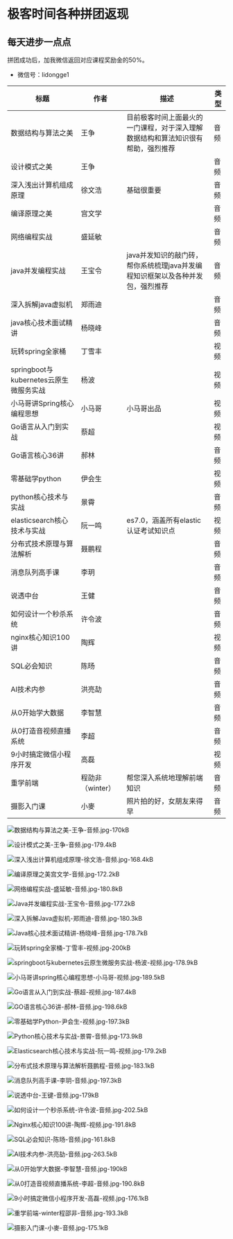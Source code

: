 ﻿# 极客时间各种拼团返现

## 每天进步一点点
拼团成功后，加我微信返回对应课程奖励金的50%。

- 微信号：lidongge1

| 标题 |作者  |描述	|类型|
|--|--|--|--|
| 数据结构与算法之美 |王争  |目前极客时间上面最火的一门课程，对于深入理解数据结构和算法知识很有帮助，强烈推荐|音频|
| 设计模式之美 |王争  ||音频|
| 深入浅出计算机组成原理 |徐文浩  |基础很重要|音频|
| 编译原理之美 |宫文学  ||音频|
| 网络编程实战 |盛延敏  ||音频|
| java并发编程实战 |王宝令  |java并发知识的敲门砖，帮你系统梳理java并发编程知识框架以及各种并发包，强烈推荐|音频|
| 深入拆解java虚拟机 |郑雨迪 ||音频|
| java核心技术面试精讲 |杨晓峰  ||音频|
| 玩转spring全家桶|丁雪丰  ||视频|
| springboot与kubernetes云原生微服务实战 |杨波  ||视频|
| 小马哥讲Spring核心编程思想 |小马哥  |小马哥出品|视频|
| Go语言从入门到实战 |蔡超  ||视频|
| Go语言核心36讲 |郝林  ||音频|
| 零基础学python |伊会生  ||视频|
| python核心技术与实战 |景霄  ||音频|
| elasticsearch核心技术与实战 |阮一鸣  |es7.0，涵盖所有elastic认证考试知识点|视频|
| 分布式技术原理与算法解析 |聂鹏程  ||音频|
| 消息队列高手课 |李玥  ||音频|
| 说透中台 |王健  ||音频|
| 如何设计一个秒杀系统 |许令波  ||音频|
| nginx核心知识100讲 |陶辉  ||视频|
| SQL必会知识 |陈旸  ||音频|
| AI技术内参 |洪亮劼  ||音频|
| 从0开始学大数据 |李智慧  ||音频|
| 从0打造音视频直播系统|李超||音频|
| 9小时搞定微信小程序开发|高磊||视频|
| 重学前端|程劭非（winter）|帮您深入系统地理解前端知识|音频|
| 摄影入门课|小麥|照片拍的好，女朋友来得早|音频|

![数据结构与算法之美-王争-音频.jpg-170kB][1]

![设计模式之美-王争-音频.jpg-179.4kB][2]

![深入浅出计算机组成原理-徐文浩-音频.jpg-168.4kB][3]

![编译原理之美宫文学-音频.jpg-172.2kB][4]

![网络编程实战-盛延敏-音频.jpg-180.8kB][5]

![Java并发编程实战-王宝令-音频.jpg-177.2kB][6]

![深入拆解Java虚拟机-郑雨迪-音频.jpg-180.3kB][7]

![Java核心技术面试精讲-杨晓峰-音频.jpg-178.7kB][8]

![玩转spring全家桶-丁雪丰-视频.jpg-200kB][9]

![springboot与kubernetes云原生微服务实战-杨波-视频.jpg-178.9kB][10]

![小马哥讲spring核心编程思想-小马哥-视频.jpg-189.5kB][11]

![Go语言从入门到实战-蔡超-视频.jpg-187.4kB][12]

![GO语言核心36讲-郝林-音频.jpg-198.6kB][13]

![零基础学Python-尹会生-视频.jpg-197.3kB][14]

![Python核心技术与实战-景霄-音频.jpg-173.9kB][15]

![Elasticsearch核心技术与实战-阮一鸣-视频.jpg-179.2kB][16]

![分布式技术原理与算法解析聂鹏程-音频.jpg-183.1kB][17]

![消息队列高手课-李玥-音频.jpg-197.3kB][18]

![说透中台-王键-音频.jpg-179kB][19]

![如何设计一个秒杀系统-许令波-音频.jpg-202.5kB][20]

![Nginx核心知识100讲-陶辉-视频.jpg-191.8kB][21]

![SQL必会知识-陈旸-音频.jpg-161.8kB][22]

![AI技术内参-洪亮劼-音频.jpg-263.5kB][23]

![从0开始学大数据-李智慧-音频.jpg-190kB][24]

![从0打造音视频直播系统-李超-音频.jpg-190.8kB][25]

![9小时搞定微信小程序开发-高磊-视频.jpg-176.1kB][26]

![重学前端-winter程邵非-音频.jpg-193.3kB][27]

![摄影入门课-小麥-音频.jpg-175.1kB][28]



  [1]: http://static.zybuluo.com/zzzsmmd/fisc8w6ok1pde8ltzdon9x3n/%E6%95%B0%E6%8D%AE%E7%BB%93%E6%9E%84%E4%B8%8E%E7%AE%97%E6%B3%95%E4%B9%8B%E7%BE%8E-%E7%8E%8B%E4%BA%89-%E9%9F%B3%E9%A2%91.jpg
  [2]: http://static.zybuluo.com/zzzsmmd/gan5vrxxtmv7gawnjh4mrh50/%E8%AE%BE%E8%AE%A1%E6%A8%A1%E5%BC%8F%E4%B9%8B%E7%BE%8E-%E7%8E%8B%E4%BA%89-%E9%9F%B3%E9%A2%91.jpg
  [3]: http://static.zybuluo.com/zzzsmmd/gr8zxpfqq0aq655nphqjxd3y/%E6%B7%B1%E5%85%A5%E6%B5%85%E5%87%BA%E8%AE%A1%E7%AE%97%E6%9C%BA%E7%BB%84%E6%88%90%E5%8E%9F%E7%90%86-%E5%BE%90%E6%96%87%E6%B5%A9-%E9%9F%B3%E9%A2%91.jpg
  [4]: http://static.zybuluo.com/zzzsmmd/zqssu1qjbzp1snmz3od3glgz/%E7%BC%96%E8%AF%91%E5%8E%9F%E7%90%86%E4%B9%8B%E7%BE%8E%E5%AE%AB%E6%96%87%E5%AD%A6-%E9%9F%B3%E9%A2%91.jpg
  [5]: http://static.zybuluo.com/zzzsmmd/8lmunik1xhr0enhuo6zix2zy/%E7%BD%91%E7%BB%9C%E7%BC%96%E7%A8%8B%E5%AE%9E%E6%88%98-%E7%9B%9B%E5%BB%B6%E6%95%8F-%E9%9F%B3%E9%A2%91.jpg
  [6]: http://static.zybuluo.com/zzzsmmd/gwfr54lhj4a0834s663u19cl/Java%E5%B9%B6%E5%8F%91%E7%BC%96%E7%A8%8B%E5%AE%9E%E6%88%98-%E7%8E%8B%E5%AE%9D%E4%BB%A4-%E9%9F%B3%E9%A2%91.jpg
  [7]: http://static.zybuluo.com/zzzsmmd/36dbg7u0e2579rux4dvydmf9/%E6%B7%B1%E5%85%A5%E6%8B%86%E8%A7%A3Java%E8%99%9A%E6%8B%9F%E6%9C%BA-%E9%83%91%E9%9B%A8%E8%BF%AA-%E9%9F%B3%E9%A2%91.jpg
  [8]: http://static.zybuluo.com/zzzsmmd/eikss7l3ck272ekyklpkn8aw/Java%E6%A0%B8%E5%BF%83%E6%8A%80%E6%9C%AF%E9%9D%A2%E8%AF%95%E7%B2%BE%E8%AE%B2-%E6%9D%A8%E6%99%93%E5%B3%B0-%E9%9F%B3%E9%A2%91.jpg
  [9]: http://static.zybuluo.com/zzzsmmd/dezqjby2itg9ggx3jcuam8ok/%E7%8E%A9%E8%BD%ACspring%E5%85%A8%E5%AE%B6%E6%A1%B6-%E4%B8%81%E9%9B%AA%E4%B8%B0-%E8%A7%86%E9%A2%91.jpg
  [10]: http://static.zybuluo.com/zzzsmmd/qcyrcpb7ewz4bc3zue8hml01/springboot%E4%B8%8Ekubernetes%E4%BA%91%E5%8E%9F%E7%94%9F%E5%BE%AE%E6%9C%8D%E5%8A%A1%E5%AE%9E%E6%88%98-%E6%9D%A8%E6%B3%A2-%E8%A7%86%E9%A2%91.jpg
  [11]: http://static.zybuluo.com/zzzsmmd/oa4pdq1dzoc7m1jwrjki2p36/%E5%B0%8F%E9%A9%AC%E5%93%A5%E8%AE%B2spring%E6%A0%B8%E5%BF%83%E7%BC%96%E7%A8%8B%E6%80%9D%E6%83%B3-%E5%B0%8F%E9%A9%AC%E5%93%A5-%E8%A7%86%E9%A2%91.jpg
  [12]: http://static.zybuluo.com/zzzsmmd/ehpef4b5pb8c943p224c5ci5/Go%E8%AF%AD%E8%A8%80%E4%BB%8E%E5%85%A5%E9%97%A8%E5%88%B0%E5%AE%9E%E6%88%98-%E8%94%A1%E8%B6%85-%E8%A7%86%E9%A2%91.jpg
  [13]: http://static.zybuluo.com/zzzsmmd/bsnogq5d4ysxc4rymzvg1i00/GO%E8%AF%AD%E8%A8%80%E6%A0%B8%E5%BF%8336%E8%AE%B2-%E9%83%9D%E6%9E%97-%E9%9F%B3%E9%A2%91.jpg
  [14]: http://static.zybuluo.com/zzzsmmd/014uckwjy8r2qneufipml1hy/%E9%9B%B6%E5%9F%BA%E7%A1%80%E5%AD%A6Python-%E5%B0%B9%E4%BC%9A%E7%94%9F-%E8%A7%86%E9%A2%91.jpg
  [15]: http://static.zybuluo.com/zzzsmmd/p4b27l9zyckezdy6jjj2a5rt/Python%E6%A0%B8%E5%BF%83%E6%8A%80%E6%9C%AF%E4%B8%8E%E5%AE%9E%E6%88%98-%E6%99%AF%E9%9C%84-%E9%9F%B3%E9%A2%91.jpg
  [16]: http://static.zybuluo.com/zzzsmmd/48ylrs1sxrag23sipnxyf9s7/Elasticsearch%E6%A0%B8%E5%BF%83%E6%8A%80%E6%9C%AF%E4%B8%8E%E5%AE%9E%E6%88%98-%E9%98%AE%E4%B8%80%E9%B8%A3-%E8%A7%86%E9%A2%91.jpg
  [17]: http://static.zybuluo.com/zzzsmmd/4jizxo0npznhn3oyy4wvd94b/%E5%88%86%E5%B8%83%E5%BC%8F%E6%8A%80%E6%9C%AF%E5%8E%9F%E7%90%86%E4%B8%8E%E7%AE%97%E6%B3%95%E8%A7%A3%E6%9E%90%E8%81%82%E9%B9%8F%E7%A8%8B-%E9%9F%B3%E9%A2%91.jpg
  [18]: http://static.zybuluo.com/zzzsmmd/9tbdaca7s8diwqin8d3w0bo1/%E6%B6%88%E6%81%AF%E9%98%9F%E5%88%97%E9%AB%98%E6%89%8B%E8%AF%BE-%E6%9D%8E%E7%8E%A5-%E9%9F%B3%E9%A2%91.jpg
  [19]: http://static.zybuluo.com/zzzsmmd/i1m82qe6dz0irvwqptncnf2f/%E8%AF%B4%E9%80%8F%E4%B8%AD%E5%8F%B0-%E7%8E%8B%E9%94%AE-%E9%9F%B3%E9%A2%91.jpg
  [20]: http://static.zybuluo.com/zzzsmmd/1f6vx4e0gy01zn5o7qmz1qm9/%E5%A6%82%E4%BD%95%E8%AE%BE%E8%AE%A1%E4%B8%80%E4%B8%AA%E7%A7%92%E6%9D%80%E7%B3%BB%E7%BB%9F-%E8%AE%B8%E4%BB%A4%E6%B3%A2-%E9%9F%B3%E9%A2%91.jpg
  [21]: http://static.zybuluo.com/zzzsmmd/zkswiqdcfqwehwwptbmwizhu/Nginx%E6%A0%B8%E5%BF%83%E7%9F%A5%E8%AF%86100%E8%AE%B2-%E9%99%B6%E8%BE%89-%E8%A7%86%E9%A2%91.jpg
  [22]: http://static.zybuluo.com/zzzsmmd/dttimhoz3xrid5h88p9sdglx/SQL%E5%BF%85%E4%BC%9A%E7%9F%A5%E8%AF%86-%E9%99%88%E6%97%B8-%E9%9F%B3%E9%A2%91.jpg
  [23]: http://static.zybuluo.com/zzzsmmd/ks1drbu3sdn2naepev943rih/AI%E6%8A%80%E6%9C%AF%E5%86%85%E5%8F%82-%E6%B4%AA%E4%BA%AE%E5%8A%BC-%E9%9F%B3%E9%A2%91.jpg
  [24]: http://static.zybuluo.com/zzzsmmd/an3upbbdfub31qj5kdq3dy0x/%E4%BB%8E0%E5%BC%80%E5%A7%8B%E5%AD%A6%E5%A4%A7%E6%95%B0%E6%8D%AE-%E6%9D%8E%E6%99%BA%E6%85%A7-%E9%9F%B3%E9%A2%91.jpg
  [25]: http://static.zybuluo.com/zzzsmmd/1ksynbqyjwjmd5il8o4u3vya/%E4%BB%8E0%E6%89%93%E9%80%A0%E9%9F%B3%E8%A7%86%E9%A2%91%E7%9B%B4%E6%92%AD%E7%B3%BB%E7%BB%9F-%E6%9D%8E%E8%B6%85-%E9%9F%B3%E9%A2%91.jpg
  [26]: http://static.zybuluo.com/zzzsmmd/srzktxw7yhx538ya3ko4bi2f/9%E5%B0%8F%E6%97%B6%E6%90%9E%E5%AE%9A%E5%BE%AE%E4%BF%A1%E5%B0%8F%E7%A8%8B%E5%BA%8F%E5%BC%80%E5%8F%91-%E9%AB%98%E7%A3%8A-%E8%A7%86%E9%A2%91.jpg
  [27]: http://static.zybuluo.com/zzzsmmd/0qcgici0sqd8et4kmr6z17zy/%E9%87%8D%E5%AD%A6%E5%89%8D%E7%AB%AF-winter%E7%A8%8B%E9%82%B5%E9%9D%9E-%E9%9F%B3%E9%A2%91.jpg
  [28]: http://static.zybuluo.com/zzzsmmd/y0hokla2r00xtd08myye3tl3/%E6%91%84%E5%BD%B1%E5%85%A5%E9%97%A8%E8%AF%BE-%E5%B0%8F%E9%BA%A5-%E9%9F%B3%E9%A2%91.jpg